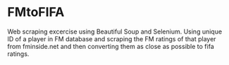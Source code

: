 # FMtoFIFA
Web scraping excercise using Beautiful Soup and Selenium.
Using unique ID of a player in FM database and scraping the FM ratings of that player from fminside.net and then converting them as close as possible to fifa ratings.
